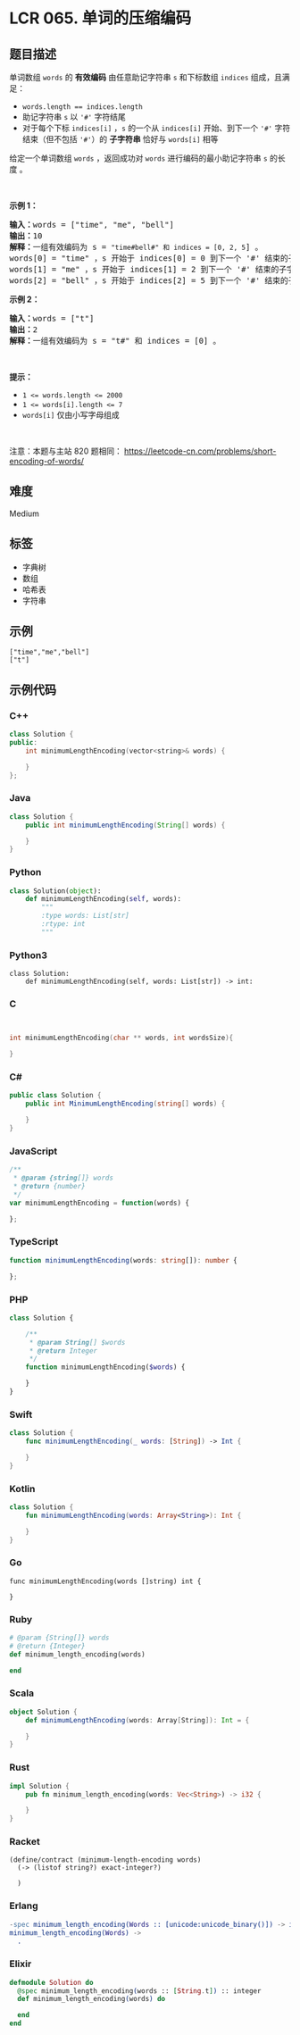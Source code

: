 # LCR 065. 单词的压缩编码

## 题目描述

<p>单词数组&nbsp;<code>words</code> 的 <strong>有效编码</strong> 由任意助记字符串 <code>s</code> 和下标数组 <code>indices</code> 组成，且满足：</p>

<ul>
	<li><code>words.length == indices.length</code></li>
	<li>助记字符串 <code>s</code> 以 <code>&#39;#&#39;</code> 字符结尾</li>
	<li>对于每个下标 <code>indices[i]</code> ，<code>s</code> 的一个从 <code>indices[i]</code> 开始、到下一个 <code>&#39;#&#39;</code> 字符结束（但不包括 <code>&#39;#&#39;</code>）的 <strong>子字符串</strong> 恰好与 <code>words[i]</code> 相等</li>
</ul>

<p>给定一个单词数组&nbsp;<code>words</code> ，返回成功对 <code>words</code> 进行编码的最小助记字符串 <code>s</code> 的长度 。</p>

<p>&nbsp;</p>

<p><strong>示例 1：</strong></p>

<pre>
<strong>输入：</strong>words = [&quot;time&quot;, &quot;me&quot;, &quot;bell&quot;]
<strong>输出：</strong>10
<strong>解释：</strong>一组有效编码为 s = <code>&quot;time#bell#&quot; 和 indices = [0, 2, 5</code>] 。
words[0] = &quot;time&quot; ，s 开始于 indices[0] = 0 到下一个 &#39;#&#39; 结束的子字符串，如加粗部分所示 &quot;<strong>time</strong>#bell#&quot;
words[1] = &quot;me&quot; ，s 开始于 indices[1] = 2 到下一个 &#39;#&#39; 结束的子字符串，如加粗部分所示 &quot;ti<strong>me</strong>#bell#&quot;
words[2] = &quot;bell&quot; ，s 开始于 indices[2] = 5 到下一个 &#39;#&#39; 结束的子字符串，如加粗部分所示 &quot;time#<strong>bell</strong>#&quot;
</pre>

<p><strong>示例 2：</strong></p>

<pre>
<strong>输入：</strong>words = [&quot;t&quot;]
<strong>输出：</strong>2
<strong>解释：</strong>一组有效编码为 s = &quot;t#&quot; 和 indices = [0] 。
</pre>

<p>&nbsp;</p>

<p><strong>提示：</strong></p>

<ul>
	<li><code>1 &lt;= words.length &lt;= 2000</code></li>
	<li><code>1 &lt;= words[i].length &lt;= 7</code></li>
	<li><code>words[i]</code> 仅由小写字母组成</li>
</ul>

<p>&nbsp;</p>

<p><meta charset="UTF-8" />注意：本题与主站 820&nbsp;题相同：&nbsp;<a href="https://leetcode-cn.com/problems/short-encoding-of-words/">https://leetcode-cn.com/problems/short-encoding-of-words/</a></p>


## 难度

Medium

## 标签

- 字典树
- 数组
- 哈希表
- 字符串

## 示例

```
["time","me","bell"]
["t"]
```

## 示例代码

### C++

```cpp
class Solution {
public:
    int minimumLengthEncoding(vector<string>& words) {

    }
};
```

### Java

```java
class Solution {
    public int minimumLengthEncoding(String[] words) {

    }
}
```

### Python

```python
class Solution(object):
    def minimumLengthEncoding(self, words):
        """
        :type words: List[str]
        :rtype: int
        """
```

### Python3

```python3
class Solution:
    def minimumLengthEncoding(self, words: List[str]) -> int:
```

### C

```c


int minimumLengthEncoding(char ** words, int wordsSize){

}
```

### C#

```csharp
public class Solution {
    public int MinimumLengthEncoding(string[] words) {

    }
}
```

### JavaScript

```javascript
/**
 * @param {string[]} words
 * @return {number}
 */
var minimumLengthEncoding = function(words) {

};
```

### TypeScript

```typescript
function minimumLengthEncoding(words: string[]): number {

};
```

### PHP

```php
class Solution {

    /**
     * @param String[] $words
     * @return Integer
     */
    function minimumLengthEncoding($words) {

    }
}
```

### Swift

```swift
class Solution {
    func minimumLengthEncoding(_ words: [String]) -> Int {

    }
}
```

### Kotlin

```kotlin
class Solution {
    fun minimumLengthEncoding(words: Array<String>): Int {

    }
}
```

### Go

```golang
func minimumLengthEncoding(words []string) int {

}
```

### Ruby

```ruby
# @param {String[]} words
# @return {Integer}
def minimum_length_encoding(words)

end
```

### Scala

```scala
object Solution {
    def minimumLengthEncoding(words: Array[String]): Int = {

    }
}
```

### Rust

```rust
impl Solution {
    pub fn minimum_length_encoding(words: Vec<String>) -> i32 {

    }
}
```

### Racket

```racket
(define/contract (minimum-length-encoding words)
  (-> (listof string?) exact-integer?)

  )
```

### Erlang

```erlang
-spec minimum_length_encoding(Words :: [unicode:unicode_binary()]) -> integer().
minimum_length_encoding(Words) ->
  .
```

### Elixir

```elixir
defmodule Solution do
  @spec minimum_length_encoding(words :: [String.t]) :: integer
  def minimum_length_encoding(words) do

  end
end
```

